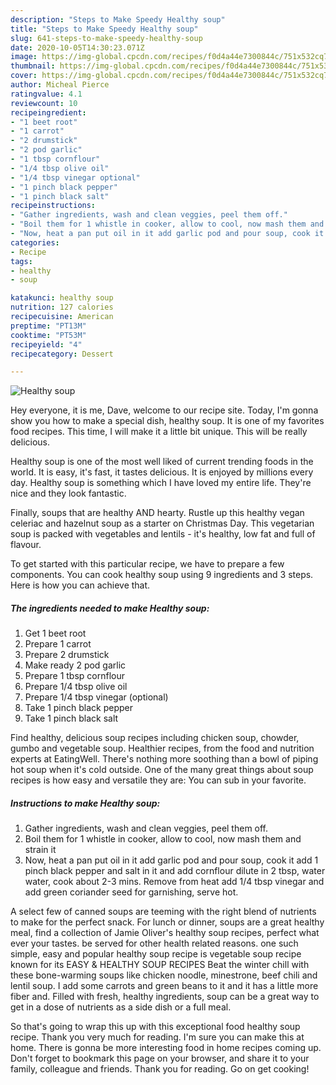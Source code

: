 ```yaml
---
description: "Steps to Make Speedy Healthy soup"
title: "Steps to Make Speedy Healthy soup"
slug: 641-steps-to-make-speedy-healthy-soup
date: 2020-10-05T14:30:23.071Z
image: https://img-global.cpcdn.com/recipes/f0d4a44e7300844c/751x532cq70/healthy-soup-recipe-main-photo.jpg
thumbnail: https://img-global.cpcdn.com/recipes/f0d4a44e7300844c/751x532cq70/healthy-soup-recipe-main-photo.jpg
cover: https://img-global.cpcdn.com/recipes/f0d4a44e7300844c/751x532cq70/healthy-soup-recipe-main-photo.jpg
author: Micheal Pierce
ratingvalue: 4.1
reviewcount: 10
recipeingredient:
- "1 beet root"
- "1 carrot"
- "2 drumstick"
- "2 pod garlic"
- "1 tbsp cornflour"
- "1/4 tbsp olive oil"
- "1/4 tbsp vinegar optional"
- "1 pinch black pepper"
- "1 pinch black salt"
recipeinstructions:
- "Gather ingredients, wash and clean veggies, peel them off."
- "Boil them for 1 whistle in cooker, allow to cool, now mash them and strain it"
- "Now, heat a pan put oil in it add garlic pod and pour soup, cook it add 1 pinch black pepper and salt in it and add cornflour dilute in 2 tbsp, water water, cook about 2-3 mins. Remove from heat add 1/4 tbsp vinegar and add green coriander seed for garnishing, serve hot."
categories:
- Recipe
tags:
- healthy
- soup

katakunci: healthy soup 
nutrition: 127 calories
recipecuisine: American
preptime: "PT13M"
cooktime: "PT53M"
recipeyield: "4"
recipecategory: Dessert

---
```



![Healthy soup](https://img-global.cpcdn.com/recipes/f0d4a44e7300844c/751x532cq70/healthy-soup-recipe-main-photo.jpg)

Hey everyone, it is me, Dave, welcome to our recipe site. Today, I'm gonna show you how to make a special dish, healthy soup. It is one of my favorites food recipes. This time, I will make it a little bit unique. This will be really delicious.

Healthy soup is one of the most well liked of current trending foods in the world. It is easy, it's fast, it tastes delicious. It is enjoyed by millions every day. Healthy soup is something which I have loved my entire life. They're nice and they look fantastic.

Finally, soups that are healthy AND hearty. Rustle up this healthy vegan celeriac and hazelnut soup as a starter on Christmas Day. This vegetarian soup is packed with vegetables and lentils - it&#39;s healthy, low fat and full of flavour.


To get started with this particular recipe, we have to prepare a few components. You can cook healthy soup using 9 ingredients and 3 steps. Here is how you can achieve that.

<!--inarticleads1-->

##### The ingredients needed to make Healthy soup:

1. Get 1 beet root
1. Prepare 1 carrot
1. Prepare 2 drumstick
1. Make ready 2 pod garlic
1. Prepare 1 tbsp cornflour
1. Prepare 1/4 tbsp olive oil
1. Prepare 1/4 tbsp vinegar (optional)
1. Take 1 pinch black pepper
1. Take 1 pinch black salt


Find healthy, delicious soup recipes including chicken soup, chowder, gumbo and vegetable soup. Healthier recipes, from the food and nutrition experts at EatingWell. There&#39;s nothing more soothing than a bowl of piping hot soup when it&#39;s cold outside. One of the many great things about soup recipes is how easy and versatile they are: You can sub in your favorite. 

<!--inarticleads2-->

##### Instructions to make Healthy soup:

1. Gather ingredients, wash and clean veggies, peel them off.
1. Boil them for 1 whistle in cooker, allow to cool, now mash them and strain it
1. Now, heat a pan put oil in it add garlic pod and pour soup, cook it add 1 pinch black pepper and salt in it and add cornflour dilute in 2 tbsp, water water, cook about 2-3 mins. Remove from heat add 1/4 tbsp vinegar and add green coriander seed for garnishing, serve hot.


A select few of canned soups are teeming with the right blend of nutrients to make for the perfect snack. For lunch or dinner, soups are a great healthy meal, find a collection of Jamie Oliver&#39;s healthy soup recipes, perfect what ever your tastes. be served for other health related reasons. one such simple, easy and popular healthy soup recipe is vegetable soup recipe known for its EASY &amp; HEALTHY SOUP RECIPES Beat the winter chill with these bone-warming soups like chicken noodle, minestrone, beef chili and lentil soup. I add some carrots and green beans to it and it has a little more fiber and. Filled with fresh, healthy ingredients, soup can be a great way to get in a dose of nutrients as a side dish or a full meal. 

So that's going to wrap this up with this exceptional food healthy soup recipe. Thank you very much for reading. I'm sure you can make this at home. There is gonna be more interesting food in home recipes coming up. Don't forget to bookmark this page on your browser, and share it to your family, colleague and friends. Thank you for reading. Go on get cooking!
